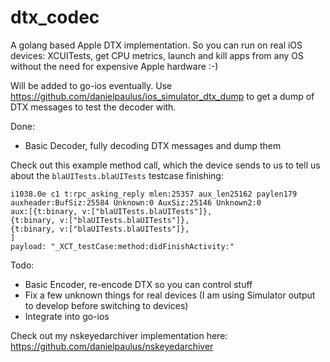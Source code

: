 # dtx_codec
A golang based Apple DTX implementation. So you can run on real iOS devices: XCUITests, get CPU metrics, launch and kill apps from any OS without the need for expensive Apple hardware :-)

Will be added to go-ios eventually.
Use https://github.com/danielpaulus/ios_simulator_dtx_dump to get a dump of DTX messages to test the decoder with.

Done:
- Basic Decoder, fully decoding DTX messages and dump them

Check out this example method call, which the device sends to us to tell us about the `blaUITests.blaUITests` testcase finishing:
```
i1038.0e c1 t:rpc_asking_reply mlen:25357 aux_len25162 paylen179
auxheader:BufSiz:25584 Unknown:0 AuxSiz:25146 Unknown2:0
aux:[{t:binary, v:["blaUITests.blaUITests"]},
{t:binary, v:["blaUITests.blaUITests"]},
{t:binary, v:["blaUITests.blaUITests"]},
]
payload: "_XCT_testCase:method:didFinishActivity:" 
```
 
 Todo:
- Basic Encoder, re-encode DTX so you can control stuff
- Fix a few unknown things for real devices (I am using Simulator output to develop before switching to devices)
- Integrate into go-ios

Check out my nskeyedarchiver implementation here: https://github.com/danielpaulus/nskeyedarchiver
